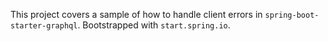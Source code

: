 This project covers a sample of how to handle client errors in `spring-boot-starter-graphql`. Bootstrapped
with `start.spring.io`.